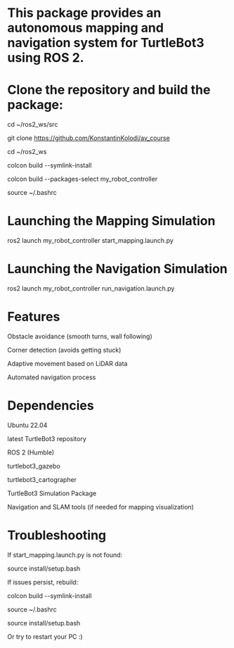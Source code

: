 # This package provides an autonomous mapping and navigation system for TurtleBot3 using ROS 2.

# Clone the repository and build the package:
cd ~/ros2_ws/src

git clone https://github.com/KonstantinKolodi/av_course

cd ~/ros2_ws

colcon build --symlink-install

colcon build --packages-select my_robot_controller

source ~/.bashrc

# Launching the Mapping Simulation

ros2 launch my_robot_controller start_mapping.launch.py

# Launching the Navigation Simulation

ros2 launch my_robot_controller run_navigation.launch.py

# Features

Obstacle avoidance (smooth turns, wall following)

Corner detection (avoids getting stuck)

Adaptive movement based on LiDAR data

Automated navigation process

# Dependencies

Ubuntu 22.04

latest TurtleBot3 repository

ROS 2 (Humble)

turtlebot3_gazebo

turtlebot3_cartographer

TurtleBot3 Simulation Package

Navigation and SLAM tools (if needed for mapping visualization)

# Troubleshooting

If start_mapping.launch.py is not found:

source install/setup.bash

If issues persist, rebuild:

colcon build --symlink-install

source ~/.bashrc

source install/setup.bash

Or try to restart your PC :)
